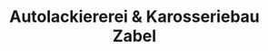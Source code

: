 ---
title: "Autolackiererei & Karosseriebau Zabel"
url: /berlin/autolackiererei-und-karosseriebau-zabel/
shop: Autowerkstatt
---